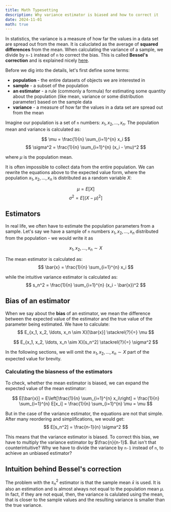 ```yaml
---
title: Math Typesetting
description: Why variance estimator is biased and how to correct it
date: 2024-11-01
math: true
---
```


In statistics, the variance is a measure of how far the values in a data set are spread out from the mean. 
It is caluclated as the average of **squared differences** from the mean. When calculating the variance of a sample, 
we divide by `n-1` instead of `n` to correct the bias. This is called **Bessel's correction** and is explained nicely 
[here](https://en.wikipedia.org/wiki/Bessel%27s_correction).

Before we dig into the details, let's first define some terms:
- **population** - the entire datasets of objects we are interested in
- **sample** - a subset of the population
- **an estimator** - a rule (commonly a formula) for estimating some quantity about the population (like mean, variance or some distribution parameter) based on the sample data
- **variance** - a measure of how far the values in a data set are spread out from the mean

Imagine our population is a set of `n` numbers: $x_1, x_2, \ldots, x_n$. The population mean and variance is calculated as:

$$
\mu = \frac{1}{n} \sum_{i=1}^{n} x_i
$$
$$
\sigma^2 = \frac{1}{n} \sum_{i=1}^{n} (x_i - \mu)^2
$$

where $\mu$ is the population mean. 

It is often impossible to collect data from the entire population. We can rewrite the equations above to the expected value form, where 
the population $x_1, x_2, \ldots, x_n$ is distributed as a random variable $X$:

$$
\mu = E[X]
$$
$$
\sigma^2 = E[(X - \mu)^2]
$$

## Estimators

In real life, we often have to estimate the population parameters from a sample. 
Let's say we have a sample of `n` numbers $x_1, x_2, \ldots, x_n$ distributed from the population - 
we would write it as 

$$
x_1, x_2, \ldots, x_n \sim X
$$

The mean estimator is calculated as:
$$
\bar{x} = \frac{1}{n} \sum_{i=1}^{n} x_i
$$

while the intuitive variance estimator is calculated as:
$$
s_n^2 = \frac{1}{n} \sum_{i=1}^{n} (x_i - \bar{x})^2
$$

## Bias of an estimator

When we say about the **bias** of an estimator, we mean the difference between the expected value of the estimator and the true value of the parameter being estimated. We have to calculate:
$$
E_{x_1, x_2, \ldots, x_n \sim X}[\bar{x}] \stackrel{?}{=} \mu
$$

$$
E_{x_1, x_2, \ldots, x_n \sim X}[s_n^2] \stackrel{?}{=} \sigma^2
$$

In the following sections, we will omit the $x_1, x_2, \ldots, x_n \sim X$ part of the expected value for brevity.

### Calculating the biasness of the estimators

To check, whether the mean estimator is biased, we can expand the expected value of the mean estimator:

$$
E[\bar{x}] = E\left[\frac{1}{n} \sum_{i=1}^{n} x_i\right] = \frac{1}{n} \sum_{i=1}^{n} E[x_i] = \frac{1}{n} \sum_{i=1}^{n} \mu = \mu
$$

But in the case of the variance estimator, the equations are not that simple. After many reordering and simplifications, we 
would get:
$$
E[s_n^2] = \frac{n-1}{n} \sigma^2
$$

This means that the variance estimator is biased. To correct this bias, we have to multiply the variance estimator by $\frac{n}{n-1}$. 
But isn't that counterintuitive? Why we have to divide the variance by `n-1` instead of `n`, to achieve an unbiased estimator?


## Intuition behind Bessel's correction

The problem with the $s_n^2$ estimator is that the sample mean $\bar{x}$ is used. 
It is also an estimation and is almost always not equal to the population mean $\mu$.
In fact, if they are not equal, then, the variance is calulated using the mean, that is closer to the sample values
and the resulting variance is smaller than the true variance.